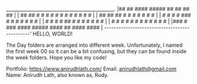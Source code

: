 ______________________________________________.
|##     ##  #### #####     ##   ##   ##   ##  |
| ##   ##  #   #  #   #   #  # #  # #  # #  # |
| ##   ##  ##     #    #     # #  #    #    # |
| # # # #   ###   #    #    #  #  #   #    #  |
| # # # #     ##  #    #   #   #  #  #    #   |
| #  #  #  #   #  #   #   #    #  # #    #    |
|### # ### ####  #####    ####  ##  #### #### |
----------------------------------------------'
HELLO, WORLD!

The Day folders are arranged into different week. Unfortunately, I named the first week 00 so it can be a bit confusing, but they can be found inside the week folders.
Hope you like my code!

Portfolio: https://www.anirudhlath.com/
Email: anirudhlath@gmail.com
Name: Anirudh Lath, also known as, Rudy.
